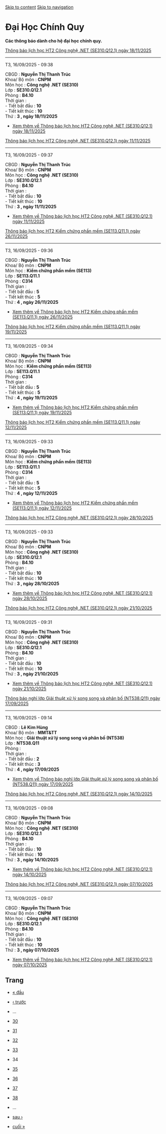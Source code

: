 [Skip to content](https://daa.uit.edu.vn/thongbaochinhquy?page=33#main)
 [Skip to navigation](https://daa.uit.edu.vn/thongbaochinhquy?page=33#main-nav)

Đại Học Chính Quy
=================

**Các thông báo dành cho hệ đại học chính quy.**

[Thông báo lịch học HT2 Công nghệ .NET (SE310.Q12.1) ngày 18/11/2025](https://daa.uit.edu.vn/node/36426)

---------------------------------------------------------------------------------------------------------

T3, 16/09/2025 - 09:38

CBGD : **Nguyễn Thị Thanh Trúc**  
Khoa/ Bộ môn : **CNPM**  
Môn học : **Công nghệ .NET (SE310)**  
Lớp : **SE310.Q12.1**  
Phòng : **B4.10**  
Thời gian :  
\- Tiết bắt đầu : **10**  
\- Tiết kết thúc : **10**  
Thứ : **3 , ngày 18/11/2025**

*   [Xem thêm về Thông báo lịch học HT2 Công nghệ .NET (SE310.Q12.1) ngày 18/11/2025](https://daa.uit.edu.vn/node/36426 "Thông báo lịch học HT2 Công nghệ .NET (SE310.Q12.1) ngày 18/11/2025")
    

[Thông báo lịch học HT2 Công nghệ .NET (SE310.Q12.1) ngày 11/11/2025](https://daa.uit.edu.vn/node/36425)

---------------------------------------------------------------------------------------------------------

T3, 16/09/2025 - 09:37

CBGD : **Nguyễn Thị Thanh Trúc**  
Khoa/ Bộ môn : **CNPM**  
Môn học : **Công nghệ .NET (SE310)**  
Lớp : **SE310.Q12.1**  
Phòng : **B4.10**  
Thời gian :  
\- Tiết bắt đầu : **10**  
\- Tiết kết thúc : **10**  
Thứ : **3 , ngày 11/11/2025**

*   [Xem thêm về Thông báo lịch học HT2 Công nghệ .NET (SE310.Q12.1) ngày 11/11/2025](https://daa.uit.edu.vn/node/36425 "Thông báo lịch học HT2 Công nghệ .NET (SE310.Q12.1) ngày 11/11/2025")
    

[Thông báo lịch học HT2 Kiểm chứng phần mềm (SE113.Q11.1) ngày 26/11/2025](https://daa.uit.edu.vn/node/36424)

------------------------------------------------------------------------------------------------------------------

T3, 16/09/2025 - 09:36

CBGD : **Nguyễn Thị Thanh Trúc**  
Khoa/ Bộ môn : **CNPM**  
Môn học : **Kiểm chứng phần mềm (SE113)**  
Lớp : **SE113.Q11.1**  
Phòng : **C314**  
Thời gian :  
\- Tiết bắt đầu : **5**  
\- Tiết kết thúc : **5**  
Thứ : **4 , ngày 26/11/2025**

*   [Xem thêm về Thông báo lịch học HT2 Kiểm chứng phần mềm (SE113.Q11.1) ngày 26/11/2025](https://daa.uit.edu.vn/node/36424 "Thông báo lịch học HT2 Kiểm chứng phần mềm (SE113.Q11.1) ngày 26/11/2025")
    

[Thông báo lịch học HT2 Kiểm chứng phần mềm (SE113.Q11.1) ngày 19/11/2025](https://daa.uit.edu.vn/node/36423)

------------------------------------------------------------------------------------------------------------------

T3, 16/09/2025 - 09:34

CBGD : **Nguyễn Thị Thanh Trúc**  
Khoa/ Bộ môn : **CNPM**  
Môn học : **Kiểm chứng phần mềm (SE113)**  
Lớp : **SE113.Q11.1**  
Phòng : **C314**  
Thời gian :  
\- Tiết bắt đầu : **5**  
\- Tiết kết thúc : **5**  
Thứ : **4 , ngày 19/11/2025**

*   [Xem thêm về Thông báo lịch học HT2 Kiểm chứng phần mềm (SE113.Q11.1) ngày 19/11/2025](https://daa.uit.edu.vn/node/36423 "Thông báo lịch học HT2 Kiểm chứng phần mềm (SE113.Q11.1) ngày 19/11/2025")
    

[Thông báo lịch học HT2 Kiểm chứng phần mềm (SE113.Q11.1) ngày 12/11/2025](https://daa.uit.edu.vn/node/36422)

------------------------------------------------------------------------------------------------------------------

T3, 16/09/2025 - 09:33

CBGD : **Nguyễn Thị Thanh Trúc**  
Khoa/ Bộ môn : **CNPM**  
Môn học : **Kiểm chứng phần mềm (SE113)**  
Lớp : **SE113.Q11.1**  
Phòng : **C314**  
Thời gian :  
\- Tiết bắt đầu : **5**  
\- Tiết kết thúc : **5**  
Thứ : **4 , ngày 12/11/2025**

*   [Xem thêm về Thông báo lịch học HT2 Kiểm chứng phần mềm (SE113.Q11.1) ngày 12/11/2025](https://daa.uit.edu.vn/node/36422 "Thông báo lịch học HT2 Kiểm chứng phần mềm (SE113.Q11.1) ngày 12/11/2025")
    

[Thông báo lịch học HT2 Công nghệ .NET (SE310.Q12.1) ngày 28/10/2025](https://daa.uit.edu.vn/node/36421)

---------------------------------------------------------------------------------------------------------

T3, 16/09/2025 - 09:33

CBGD : **Nguyễn Thị Thanh Trúc**  
Khoa/ Bộ môn : **CNPM**  
Môn học : **Công nghệ .NET (SE310)**  
Lớp : **SE310.Q12.1**  
Phòng : **B4.10**  
Thời gian :  
\- Tiết bắt đầu : **10**  
\- Tiết kết thúc : **10**  
Thứ : **3 , ngày 28/10/2025**

*   [Xem thêm về Thông báo lịch học HT2 Công nghệ .NET (SE310.Q12.1) ngày 28/10/2025](https://daa.uit.edu.vn/node/36421 "Thông báo lịch học HT2 Công nghệ .NET (SE310.Q12.1) ngày 28/10/2025")
    

[Thông báo lịch học HT2 Công nghệ .NET (SE310.Q12.1) ngày 21/10/2025](https://daa.uit.edu.vn/node/36420)

---------------------------------------------------------------------------------------------------------

T3, 16/09/2025 - 09:31

CBGD : **Nguyễn Thị Thanh Trúc**  
Khoa/ Bộ môn : **CNPM**  
Môn học : **Công nghệ .NET (SE310)**  
Lớp : **SE310.Q12.1**  
Phòng : **B4.10**  
Thời gian :  
\- Tiết bắt đầu : **10**  
\- Tiết kết thúc : **10**  
Thứ : **3 , ngày 21/10/2025**

*   [Xem thêm về Thông báo lịch học HT2 Công nghệ .NET (SE310.Q12.1) ngày 21/10/2025](https://daa.uit.edu.vn/node/36420 "Thông báo lịch học HT2 Công nghệ .NET (SE310.Q12.1) ngày 21/10/2025")
    

[Thông báo nghỉ lớp Giải thuật xử lý song song và phân bố (NT538.Q11) ngày 17/09/2025](https://daa.uit.edu.vn/node/36419)

--------------------------------------------------------------------------------------------------------------------------

T3, 16/09/2025 - 09:14

CBGD : **Lê Kim Hùng**  
Khoa/ Bộ môn : **MMT&TT**  
Môn học : **Giải thuật xử lý song song và phân bố (NT538)**  
Lớp : **NT538.Q11**  
Phòng :  
Thời gian :  
\- Tiết bắt đầu : **2**  
\- Tiết kết thúc : **3**  
Thứ : **4 , ngày 17/09/2025**

*   [Xem thêm về Thông báo nghỉ lớp Giải thuật xử lý song song và phân bố (NT538.Q11) ngày 17/09/2025](https://daa.uit.edu.vn/node/36419 "Thông báo nghỉ lớp Giải thuật xử lý song song và phân bố (NT538.Q11) ngày 17/09/2025")
    

[Thông báo lịch học HT2 Công nghệ .NET (SE310.Q12.1) ngày 14/10/2025](https://daa.uit.edu.vn/node/36418)

---------------------------------------------------------------------------------------------------------

T3, 16/09/2025 - 09:08

CBGD : **Nguyễn Thị Thanh Trúc**  
Khoa/ Bộ môn : **CNPM**  
Môn học : **Công nghệ .NET (SE310)**  
Lớp : **SE310.Q12.1**  
Phòng : **B4.10**  
Thời gian :  
\- Tiết bắt đầu : **10**  
\- Tiết kết thúc : **10**  
Thứ : **3 , ngày 14/10/2025**

*   [Xem thêm về Thông báo lịch học HT2 Công nghệ .NET (SE310.Q12.1) ngày 14/10/2025](https://daa.uit.edu.vn/node/36418 "Thông báo lịch học HT2 Công nghệ .NET (SE310.Q12.1) ngày 14/10/2025")
    

[Thông báo lịch học HT2 Công nghệ .NET (SE310.Q12.1) ngày 07/10/2025](https://daa.uit.edu.vn/node/36417)

---------------------------------------------------------------------------------------------------------

T3, 16/09/2025 - 09:07

CBGD : **Nguyễn Thị Thanh Trúc**  
Khoa/ Bộ môn : **CNPM**  
Môn học : **Công nghệ .NET (SE310)**  
Lớp : **SE310.Q12.1**  
Phòng : **B4.10**  
Thời gian :  
\- Tiết bắt đầu : **10**  
\- Tiết kết thúc : **10**  
Thứ : **3 , ngày 07/10/2025**

*   [Xem thêm về Thông báo lịch học HT2 Công nghệ .NET (SE310.Q12.1) ngày 07/10/2025](https://daa.uit.edu.vn/node/36417 "Thông báo lịch học HT2 Công nghệ .NET (SE310.Q12.1) ngày 07/10/2025")
    

Trang
-----

*   [« đầu](https://daa.uit.edu.vn/thongbaochinhquy "Đến trang đầu tiên")
    
*   [‹ trước](https://daa.uit.edu.vn/thongbaochinhquy?page=32 "Đến trang kế trước")
    
*   …
*   [30](https://daa.uit.edu.vn/thongbaochinhquy?page=29 "Đến trang 30")
    
*   [31](https://daa.uit.edu.vn/thongbaochinhquy?page=30 "Đến trang 31")
    
*   [32](https://daa.uit.edu.vn/thongbaochinhquy?page=31 "Đến trang 32")
    
*   [33](https://daa.uit.edu.vn/thongbaochinhquy?page=32 "Đến trang 33")
    
*   34
*   [35](https://daa.uit.edu.vn/thongbaochinhquy?page=34 "Đến trang 35")
    
*   [36](https://daa.uit.edu.vn/thongbaochinhquy?page=35 "Đến trang 36")
    
*   [37](https://daa.uit.edu.vn/thongbaochinhquy?page=36 "Đến trang 37")
    
*   [38](https://daa.uit.edu.vn/thongbaochinhquy?page=37 "Đến trang 38")
    
*   …
*   [sau ›](https://daa.uit.edu.vn/thongbaochinhquy?page=34 "Đến trang kế sau")
    
*   [cuối »](https://daa.uit.edu.vn/thongbaochinhquy?page=1907 "Đến trang cuối cùng")